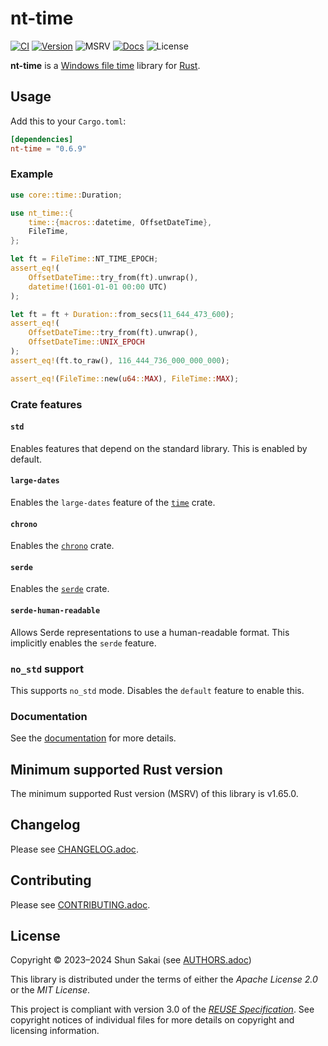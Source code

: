<!--
SPDX-FileCopyrightText: 2023 Shun Sakai

SPDX-License-Identifier: Apache-2.0 OR MIT
-->

# nt-time

[![CI][ci-badge]][ci-url]
[![Version][version-badge]][version-url]
![MSRV][msrv-badge]
[![Docs][docs-badge]][docs-url]
![License][license-badge]

**nt-time** is a [Windows file time] library for [Rust].

## Usage

Add this to your `Cargo.toml`:

```toml
[dependencies]
nt-time = "0.6.9"
```

### Example

```rust
use core::time::Duration;

use nt_time::{
    time::{macros::datetime, OffsetDateTime},
    FileTime,
};

let ft = FileTime::NT_TIME_EPOCH;
assert_eq!(
    OffsetDateTime::try_from(ft).unwrap(),
    datetime!(1601-01-01 00:00 UTC)
);

let ft = ft + Duration::from_secs(11_644_473_600);
assert_eq!(
    OffsetDateTime::try_from(ft).unwrap(),
    OffsetDateTime::UNIX_EPOCH
);
assert_eq!(ft.to_raw(), 116_444_736_000_000_000);

assert_eq!(FileTime::new(u64::MAX), FileTime::MAX);
```

### Crate features

#### `std`

Enables features that depend on the standard library. This is enabled by
default.

#### `large-dates`

Enables the `large-dates` feature of the [`time`] crate.

#### `chrono`

Enables the [`chrono`] crate.

#### `serde`

Enables the [`serde`] crate.

#### `serde-human-readable`

Allows Serde representations to use a human-readable format. This implicitly
enables the `serde` feature.

### `no_std` support

This supports `no_std` mode. Disables the `default` feature to enable this.

### Documentation

See the [documentation][docs-url] for more details.

## Minimum supported Rust version

The minimum supported Rust version (MSRV) of this library is v1.65.0.

## Changelog

Please see [CHANGELOG.adoc].

## Contributing

Please see [CONTRIBUTING.adoc].

## License

Copyright &copy; 2023&ndash;2024 Shun Sakai (see [AUTHORS.adoc])

This library is distributed under the terms of either the _Apache License 2.0_
or the _MIT License_.

This project is compliant with version 3.0 of the [_REUSE Specification_]. See
copyright notices of individual files for more details on copyright and
licensing information.

[ci-badge]: https://img.shields.io/github/actions/workflow/status/sorairolake/nt-time/CI.yaml?branch=develop&style=for-the-badge&logo=github&label=CI
[ci-url]: https://github.com/sorairolake/nt-time/actions?query=branch%3Adevelop+workflow%3ACI++
[version-badge]: https://img.shields.io/crates/v/nt-time?style=for-the-badge&logo=rust
[version-url]: https://crates.io/crates/nt-time
[msrv-badge]: https://img.shields.io/crates/msrv/nt-time?style=for-the-badge&logo=rust
[docs-badge]: https://img.shields.io/docsrs/nt-time?style=for-the-badge&logo=docsdotrs&label=Docs.rs
[docs-url]: https://docs.rs/nt-time
[license-badge]: https://img.shields.io/crates/l/nt-time?style=for-the-badge
[Windows file time]: https://docs.microsoft.com/en-us/windows/win32/sysinfo/file-times
[Rust]: https://www.rust-lang.org/
[`time`]: https://crates.io/crates/time
[`chrono`]: https://crates.io/crates/chrono
[`serde`]: https://serde.rs/
[CHANGELOG.adoc]: CHANGELOG.adoc
[CONTRIBUTING.adoc]: CONTRIBUTING.adoc
[AUTHORS.adoc]: AUTHORS.adoc
[_REUSE Specification_]: https://reuse.software/spec/
